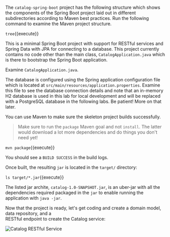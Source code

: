 The `catalog-spring-boot` project has the following structure which shows the components of 
the Spring Boot project laid out in different subdirectories according to Maven best 
practices. Run the following command to examine the Maven project structure.

`tree`{{execute}}

This is a minimal Spring Boot project with support for RESTful services and Spring Data with JPA for connecting
to a database. This project currently contains no code other than the main class, `CatalogApplication.java`
which is there to bootstrap the Spring Boot application.

Examine `CatalogApplication.java`.

The database is configured using the Spring application configuration file which is located at 
`src/main/resources/application.properties`. Examine this file to see the database connection details 
and note that an in-memory H2 database is used in this lab for local development and will be replaced
with a PostgreSQL database in the following labs. Be patient! More on that later.

You can use Maven to make sure the skeleton project builds successfully.

> Make sure to run the `package` Maven goal and not `install`. The latter would 
> download a lot more dependencies and do things you don't need yet!

`mvn package`{{execute}}

You should see a `BUILD SUCCESS` in the build logs.

Once built, the resulting `jar` is located in the `target/` directory:

`ls target/*.jar`{{execute}}

The listed jar archite, `catalog-1.0-SNAPSHOT.jar`, is an uber-jar with all the dependencies required packaged in the `jar` to enable running the application with `java -jar`.

Now that the project is ready, let's get coding and create a domain model, data repository, and a  
RESTful endpoint to create the Catalog service:

![Catalog RESTful Service](https://raw.githubusercontent.com/openshift-roadshow/cloud-native-katacoda/master/assets/springboot-catalog-arch.png)
